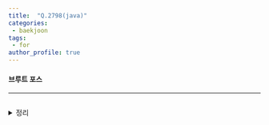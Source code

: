 ```yaml
---
title:  "Q.2798(java)"
categories:
 - baekjoon
tags:
 - for  
author_profile: true
---
```

#### 브루트 포스

* * *
~~~java
~~~
<details>
<summary>정리</summary>
- 브루트 포스<br>
 </details><br>